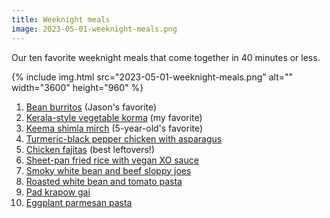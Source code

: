 ```yaml
---
title: Weeknight meals
image: 2023-05-01-weeknight-meals.png
---
```


Our ten favorite weeknight meals that come together in 40 minutes or less.

<div class="photos">
{% include img.html src="2023-05-01-weeknight-meals.png" alt="" width="3600" height="960" %}
</div>

1. [Bean burritos](https://cooking.nytimes.com/recipes/1022532-bean-and-cheese-burritos) (Jason's favorite)
2. [Kerala-style vegetable korma](https://cooking.nytimes.com/recipes/1024095-kerala-style-vegetable-korma) (my favorite)
3. [Keema shimla mirch](https://cooking.nytimes.com/recipes/1023125-keema-shimla-mirch-ground-chicken-with-bell-peppers) (5-year-old's favorite)
4. [Turmeric-black pepper chicken with asparagus](https://cooking.nytimes.com/recipes/1020970-turmeric-black-pepper-chicken-with-asparagus)
5. [Chicken fajitas](https://cooking.nytimes.com/recipes/1020092-chicken-fajitas) (best leftovers!)
6. [Sheet-pan fried rice with vegan XO sauce](https://cooking.nytimes.com/recipes/1022892-sheet-pan-fried-rice-with-vegan-xo-sauce)
7. [Smoky white bean and beef sloppy joes](https://cooking.nytimes.com/recipes/1022280-smoky-white-bean-and-beef-sloppy-joes)
8. [Roasted white bean and tomato pasta](https://cooking.nytimes.com/recipes/1024062-roasted-white-bean-and-tomato-pasta)
9. [Pad krapow gai](https://cooking.nytimes.com/recipes/1023437-pad-krapow-gai-thai-basil-chicken)
10. [Eggplant parmesan pasta](https://cooking.nytimes.com/recipes/1023096-eggplant-parmesan-pasta)
